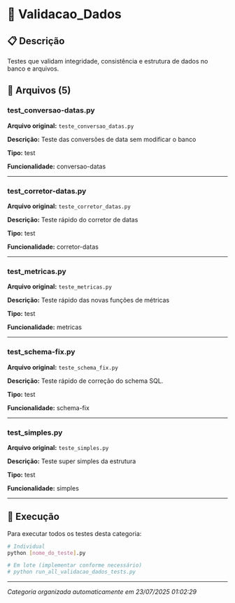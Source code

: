 # 📂 Validacao_Dados

## 📋 Descrição
Testes que validam integridade, consistência e estrutura de dados no banco e arquivos.

## 📄 Arquivos (5)

### test_conversao-datas.py
**Arquivo original:** `teste_conversao_datas.py`

**Descrição:** Teste das conversões de data sem modificar o banco

**Tipo:** test

**Funcionalidade:** conversao-datas

---

### test_corretor-datas.py
**Arquivo original:** `teste_corretor_datas.py`

**Descrição:** Teste rápido do corretor de datas

**Tipo:** test

**Funcionalidade:** corretor-datas

---

### test_metricas.py
**Arquivo original:** `teste_metricas.py`

**Descrição:** Teste rápido das novas funções de métricas

**Tipo:** test

**Funcionalidade:** metricas

---

### test_schema-fix.py
**Arquivo original:** `teste_schema_fix.py`

**Descrição:** Teste rápido de correção do schema SQL.

**Tipo:** test

**Funcionalidade:** schema-fix

---

### test_simples.py
**Arquivo original:** `teste_simples.py`

**Descrição:** Teste super simples da estrutura

**Tipo:** test

**Funcionalidade:** simples

---

## 🚀 Execução

Para executar todos os testes desta categoria:
```bash
# Individual
python [nome_do_teste].py

# Em lote (implementar conforme necessário)
# python run_all_validacao_dados_tests.py
```

---
*Categoria organizada automaticamente em 23/07/2025 01:02:29*
